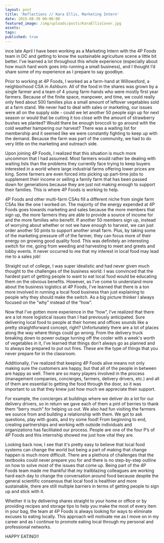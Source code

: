 ```yaml
---
layout: post
title: 'Reflections // Kara Ellis, Marketing Intern'
date: 2015-08-30 00:00:00
featured_image: /img/uploads/posts/KaraEllisCover.jpg
assets:
tags:
published: true
---
```


<div class="editable"><p>ince late April I have been working as a Marketing Intern with the 4P Foods team in DC and getting to know the sustainable agriculture scene a little bit better. I&rsquo;ve learned a lot throughout this whole experience (especially about how much hard work goes into running a small business), and I thought I&rsquo;d share some of my experience as I prepare to say goodbye.</p><p>Prior to working at 4P Foods, I worked as a farm-hand at Willowsford, a neighborhood CSA in Ashburn. All of the food in the shares was grown by a single farmer and a team of 4 young farm-hands who were mostly first year farmers. Because of the finite space, manpower, and time, we could really only feed about 500 families plus a small amount of leftover vegetables sold at a farm stand. We never had to deal with sales or marketing, our issues were all on the supply side - could we let another 50 people sign up for next season or would that be cutting it too close with the amount of strawberry bushes we planted? Would there be enough broccoli to go around with the cold weather hampering our harvest? There was a waiting list for membership and it seemed like we were constantly fighting to keep up with the demand. Because the farm was part of the community, we had to do very little on the marketing and outreach side.</p><p>Upon joining 4P Foods, I realized that this situation is much more uncommon that I had assumed. Most farmers would rather be dealing with waiting lists than the problems they currently face trying to keep buyers interested in a world where large industrial farms offering lower prices are king. Some farmers are even forced into picking up part-time jobs to supplement their income or selling a family farm that has been passed down for generations because they are just not making enough to support their families. This is where 4P Foods is working to help.</p><p>4P Foods and other multi-farm CSAs fill a different niche from single farm CSAs like the one I worked on. The majority of the energy expended at 4P Foods goes towards marketing and sales because the more members that sign up, the more farmers they are able to provide a source of income for and the more families who benefit. If another 50 members sign up, instead of worrying about whether or not we have enough to harvest, we can just order another 50 pints to support another small farm. Plus, by taking some of the marketing pressure off of the farmer, they can focus more of their energy on growing good quality food. This was definitely an interesting switch for me, going from weeding and harvesting to meet and greets and lobby events. It never occurred to me that my interest in local food may lead me to a sales job!</p><p>Straight out of college, I was super idealistic and had never given much thought to the challenges of the business world. I was convinced that the hardest part of getting people to want to eat local food would be educating them on the obvious benefits. However, as I&rsquo;ve come to understand more about the business logistics at 4P Foods, I&rsquo;ve learned that there is a ton more involved in running a local food business than just explaining to people why they should make the switch. As a big picture thinker I always focused on the &ldquo;why&rdquo; instead of the &ldquo;how&rdquo;. &nbsp;</p><p>Now that I&rsquo;ve gotten more experience in the &ldquo;how&rdquo;, I&rsquo;ve realized that there are a lot more logistical issues than I had previously anticipated. Sure delivering local food to people at their homes and offices sounds like a pretty straightforward concept, right? Unfortunately there are a lot of places along the way where things could go wrong. From the delivery truck breaking down to power outage turning off the cooler with a week's worth of vegetables in it, I&rsquo;ve learned that things don&rsquo;t always go as planned and to always be prepared to put out fires. These are the type of things that you never prepare for in the classroom.</p><p>Additionally, I&rsquo;ve realized that keeping 4P Foods alive means not only making sure the customers are happy, but that all of the people in between are happy as well. There are so many players involved in the process (management companies, concierges, farmers, delivery drivers, etc.) and all of them are essential to getting the food through the door, so it was important to us that they knew just how much we appreciate their support.</p><p>For example, the concierges at buildings where we deliver do a lot for our delivery drivers, so in return we gave each of them a pint of berries to thank them &ldquo;berry much&rdquo; for helping us out. We also had fun visiting the farmers we source from and building a relationship with them. We got to ask questions, play with goats, and try some food! From beginning to end, creating partnerships and working with outside individuals and organizations has facilitated our process. People are one of the four P&rsquo;s of 4P Foods and this internship showed me just how vital they are.</p><p>Looking back now, I see that it's pretty easy to believe that local food systems can change the world but being a part of making that change happen is much more difficult. There are a plethora of challenges that the textbooks could never prepare you for and there is no step-by-step outline on how to solve most of the issues that come up. Being part of the 4P Foods team made me thankful that my trailblazing colleagues are working hard each day to change the conversation around food because despite the general scientific consensus that local food is healthier and more sustainable, there are still multiple barriers in terms of getting people to sign up and stick with it.</p><p>Whether it is by delivering shares straight to your home or office or by providing recipes and storage tips to help you make the most of every item in your bag, the team at 4P Foods is always looking for ways to eliminate excuses to eating locally. This approach will motivate me as I move on in my career and as I continue to promote eating local through my personal and professional networks.</p><p>HAPPY EATING!!</p></div>